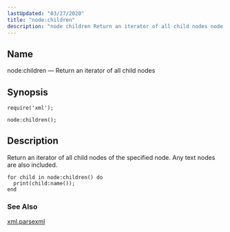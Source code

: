 ```yaml
---
lastUpdated: "03/27/2020"
title: "node:children"
description: "node children Return an iterator of all child nodes node children Return an iterator of all child nodes of the specified node Any text nodes are also included Example 70 78 example xml parsexml..."
---
```


<a name="lua.ref.xml.node_children"></a> 
## Name

node:children — Return an iterator of all child nodes

<a name="idp19381760"></a> 
## Synopsis

`require('xml');`

`node:children();`

<a name="idp19384720"></a> 
## Description

Return an iterator of all child nodes of the specified node. Any text nodes are also included.

<a name="lua.ref.xml.node_children.example"></a> 


```
for child in node:children() do
  print(child:name());
end
```

<a name="idp19388560"></a> 
### See Also

[xml.parsexml](/momentum/4/lua/ref-xml-parsexml)